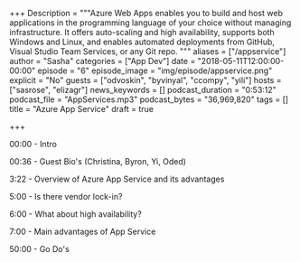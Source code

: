 ﻿+++
Description = """Azure Web Apps enables you to build and host web applications in the programming language of your choice without managing infrastructure. It offers auto-scaling and high availability, supports both Windows and Linux, and enables automated deployments from GitHub, Visual Studio Team Services, or any Git repo. """
aliases = ["/appservice"]
author = "Sasha"
categories = ["App Dev"]
date = "2018-05-11T12:00:00-00:00"
episode = "6"
episode_image = "img/episode/appservice.png"
explicit = "No"
guests = ["odvoskin", "byvinyal", "ccompy", "yili"]
hosts = ["sasrose", "elizagr"]
news_keywords = []
podcast_duration = "0:53:12"
podcast_file = "AppServices.mp3"
podcast_bytes = "36,969,820"
tags = []
title = "Azure App Service"
draft = true

+++

00:00 - Intro

00:36 - Guest Bio's (Christina, Byron, Yi, Oded)

3:22 - Overview of  Azure App Service and its advantages

5:00 - Is there vendor lock-in?

6:00 - What about high availability?

7:00 - Main advantages of App Service









50:00 - Go Do's 




